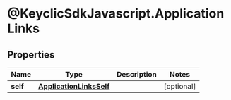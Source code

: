 # @KeyclicSdkJavascript.ApplicationLinks

## Properties
Name | Type | Description | Notes
------------ | ------------- | ------------- | -------------
**self** | [**ApplicationLinksSelf**](ApplicationLinksSelf.md) |  | [optional] 


